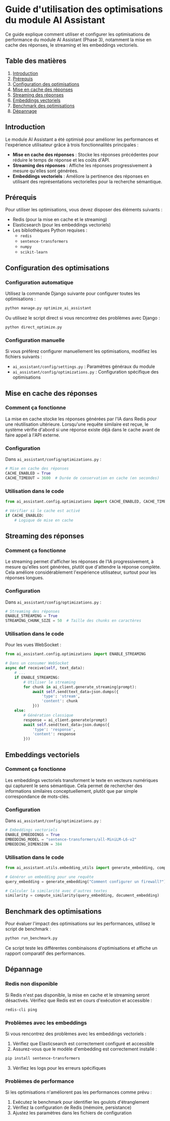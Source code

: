 # Guide d'utilisation des optimisations du module AI Assistant

Ce guide explique comment utiliser et configurer les optimisations de performance du module AI Assistant (Phase 3), notamment la mise en cache des réponses, le streaming et les embeddings vectoriels.

## Table des matières

1. [Introduction](#introduction)
2. [Prérequis](#prérequis)
3. [Configuration des optimisations](#configuration-des-optimisations)
4. [Mise en cache des réponses](#mise-en-cache-des-réponses)
5. [Streaming des réponses](#streaming-des-réponses)
6. [Embeddings vectoriels](#embeddings-vectoriels)
7. [Benchmark des optimisations](#benchmark-des-optimisations)
8. [Dépannage](#dépannage)

## Introduction

Le module AI Assistant a été optimisé pour améliorer les performances et l'expérience utilisateur grâce à trois fonctionnalités principales :

- **Mise en cache des réponses** : Stocke les réponses précédentes pour réduire le temps de réponse et les coûts d'API.
- **Streaming des réponses** : Affiche les réponses progressivement à mesure qu'elles sont générées.
- **Embeddings vectoriels** : Améliore la pertinence des réponses en utilisant des représentations vectorielles pour la recherche sémantique.

## Prérequis

Pour utiliser les optimisations, vous devez disposer des éléments suivants :

- Redis (pour la mise en cache et le streaming)
- Elasticsearch (pour les embeddings vectoriels)
- Les bibliothèques Python requises :
  - `redis`
  - `sentence-transformers`
  - `numpy`
  - `scikit-learn`

## Configuration des optimisations

### Configuration automatique

Utilisez la commande Django suivante pour configurer toutes les optimisations :

```bash
python manage.py optimize_ai_assistant
```

Ou utilisez le script direct si vous rencontrez des problèmes avec Django :

```bash
python direct_optimize.py
```

### Configuration manuelle

Si vous préférez configurer manuellement les optimisations, modifiez les fichiers suivants :

- `ai_assistant/config/settings.py` : Paramètres généraux du module
- `ai_assistant/config/optimizations.py` : Configuration spécifique des optimisations

## Mise en cache des réponses

### Comment ça fonctionne

La mise en cache stocke les réponses générées par l'IA dans Redis pour une réutilisation ultérieure. Lorsqu'une requête similaire est reçue, le système vérifie d'abord si une réponse existe déjà dans le cache avant de faire appel à l'API externe.

### Configuration

Dans `ai_assistant/config/optimizations.py` :

```python
# Mise en cache des réponses
CACHE_ENABLED = True
CACHE_TIMEOUT = 3600  # Durée de conservation en cache (en secondes)
```

### Utilisation dans le code

```python
from ai_assistant.config.optimizations import CACHE_ENABLED, CACHE_TIMEOUT

# Vérifier si le cache est activé
if CACHE_ENABLED:
    # Logique de mise en cache
```

## Streaming des réponses

### Comment ça fonctionne

Le streaming permet d'afficher les réponses de l'IA progressivement, à mesure qu'elles sont générées, plutôt que d'attendre la réponse complète. Cela améliore considérablement l'expérience utilisateur, surtout pour les réponses longues.

### Configuration

Dans `ai_assistant/config/optimizations.py` :

```python
# Streaming des réponses
ENABLE_STREAMING = True
STREAMING_CHUNK_SIZE = 50  # Taille des chunks en caractères
```

### Utilisation dans le code

Pour les vues WebSocket :

```python
from ai_assistant.config.optimizations import ENABLE_STREAMING

# Dans un consumer WebSocket
async def receive(self, text_data):
    # ...
    if ENABLE_STREAMING:
        # Utiliser le streaming
        for chunk in ai_client.generate_streaming(prompt):
            await self.send(text_data=json.dumps({
                'type': 'stream',
                'content': chunk
            }))
    else:
        # Génération classique
        response = ai_client.generate(prompt)
        await self.send(text_data=json.dumps({
            'type': 'response',
            'content': response
        }))
```

## Embeddings vectoriels

### Comment ça fonctionne

Les embeddings vectoriels transforment le texte en vecteurs numériques qui capturent le sens sémantique. Cela permet de rechercher des informations similaires conceptuellement, plutôt que par simple correspondance de mots-clés.

### Configuration

Dans `ai_assistant/config/optimizations.py` :

```python
# Embeddings vectoriels
ENABLE_EMBEDDINGS = True
EMBEDDING_MODEL = "sentence-transformers/all-MiniLM-L6-v2"
EMBEDDING_DIMENSION = 384
```

### Utilisation dans le code

```python
from ai_assistant.utils.embedding_utils import generate_embedding, compute_similarity

# Générer un embedding pour une requête
query_embedding = generate_embedding("Comment configurer un firewall?")

# Calculer la similarité avec d'autres textes
similarity = compute_similarity(query_embedding, document_embedding)
```

## Benchmark des optimisations

Pour évaluer l'impact des optimisations sur les performances, utilisez le script de benchmark :

```bash
python run_benchmark.py
```

Ce script teste les différentes combinaisons d'optimisations et affiche un rapport comparatif des performances.

## Dépannage

### Redis non disponible

Si Redis n'est pas disponible, la mise en cache et le streaming seront désactivés. Vérifiez que Redis est en cours d'exécution et accessible :

```bash
redis-cli ping
```

### Problèmes avec les embeddings

Si vous rencontrez des problèmes avec les embeddings vectoriels :

1. Vérifiez que Elasticsearch est correctement configuré et accessible
2. Assurez-vous que le modèle d'embedding est correctement installé :

```bash
pip install sentence-transformers
```

3. Vérifiez les logs pour les erreurs spécifiques

### Problèmes de performance

Si les optimisations n'améliorent pas les performances comme prévu :

1. Exécutez le benchmark pour identifier les goulots d'étranglement
2. Vérifiez la configuration de Redis (mémoire, persistance)
3. Ajustez les paramètres dans les fichiers de configuration 